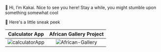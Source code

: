 👋 Hi, I’m Kakai. Nice to see you here! Stay a while, you might stumble upon something somewhat cool

🌱 Here's a little sneak peek 

Calculator App             |  African Gallery Project
:-------------------------:|:-------------------------:
![calculatorApp](https://user-images.githubusercontent.com/92310262/163056895-2d0bba52-870f-457c-b91f-81e36d965e2f.png)  |  ![African-Gallery](https://user-images.githubusercontent.com/92310262/163054726-ba76efa8-5302-484f-b12a-1f6b43bd53db.png)


